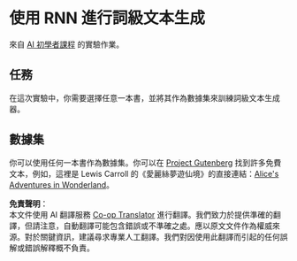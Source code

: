 <!--
CO_OP_TRANSLATOR_METADATA:
{
  "original_hash": "439e12796197a90e7623d4c9c057b9c2",
  "translation_date": "2025-08-24T21:46:12+00:00",
  "source_file": "lessons/5-NLP/17-GenerativeNetworks/lab/README.md",
  "language_code": "tw"
}
-->
# 使用 RNN 進行詞級文本生成

來自 [AI 初學者課程](https://github.com/microsoft/ai-for-beginners) 的實驗作業。

## 任務

在這次實驗中，你需要選擇任意一本書，並將其作為數據集來訓練詞級文本生成器。

## 數據集

你可以使用任何一本書作為數據集。你可以在 [Project Gutenberg](https://www.gutenberg.org/) 找到許多免費文本，例如，這裡是 Lewis Carroll 的《愛麗絲夢遊仙境》的直接連結：[Alice's Adventures in Wonderland](https://www.gutenberg.org/files/11/11-0.txt)。

**免責聲明**：  
本文件使用 AI 翻譯服務 [Co-op Translator](https://github.com/Azure/co-op-translator) 進行翻譯。我們致力於提供準確的翻譯，但請注意，自動翻譯可能包含錯誤或不準確之處。應以原文文件作為權威來源。對於關鍵資訊，建議尋求專業人工翻譯。我們對因使用此翻譯而引起的任何誤解或錯誤解釋概不負責。